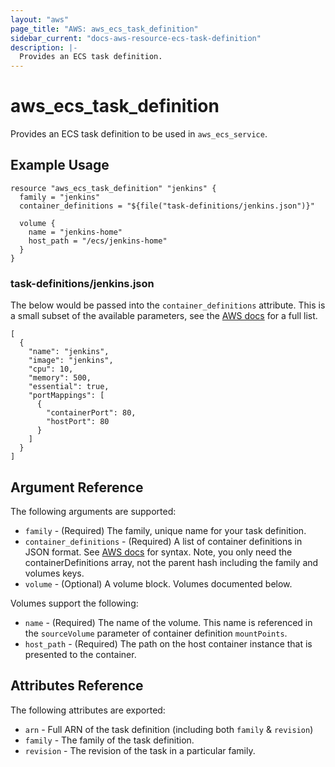 ```yaml
---
layout: "aws"
page_title: "AWS: aws_ecs_task_definition"
sidebar_current: "docs-aws-resource-ecs-task-definition"
description: |-
  Provides an ECS task definition.
---
```


# aws\_ecs\_task\_definition

Provides an ECS task definition to be used in `aws_ecs_service`.

## Example Usage

```
resource "aws_ecs_task_definition" "jenkins" {
  family = "jenkins"
  container_definitions = "${file("task-definitions/jenkins.json")}"

  volume {
    name = "jenkins-home"
    host_path = "/ecs/jenkins-home"
  }
}
```

### task-definitions/jenkins.json

The below would be passed into the `container_definitions` attribute. This is a small subset of the available parameters, see the [AWS docs](https://docs.aws.amazon.com/AmazonECS/latest/developerguide/task_definition_parameters.html) for a full list.

```
[
  {
    "name": "jenkins",
    "image": "jenkins",
    "cpu": 10,
    "memory": 500,
    "essential": true,
    "portMappings": [
      {
        "containerPort": 80,
        "hostPort": 80
      }
    ]
  }
]
```

## Argument Reference

The following arguments are supported:

* `family` - (Required) The family, unique name for your task definition.
* `container_definitions` - (Required) A list of container definitions in JSON format. See [AWS docs](https://docs.aws.amazon.com/AmazonECS/latest/developerguide/create-task-definition.html) for syntax. Note, you only need the containerDefinitions array, not the parent hash including the family and volumes keys.
* `volume` - (Optional) A volume block. Volumes documented below.

Volumes support the following:

* `name` - (Required) The name of the volume. This name is referenced in the `sourceVolume` parameter of container definition `mountPoints`.
* `host_path` - (Required) The path on the host container instance that is presented to the container.

## Attributes Reference

The following attributes are exported:

* `arn` - Full ARN of the task definition (including both `family` & `revision`)
* `family` - The family of the task definition.
* `revision` - The revision of the task in a particular family.
